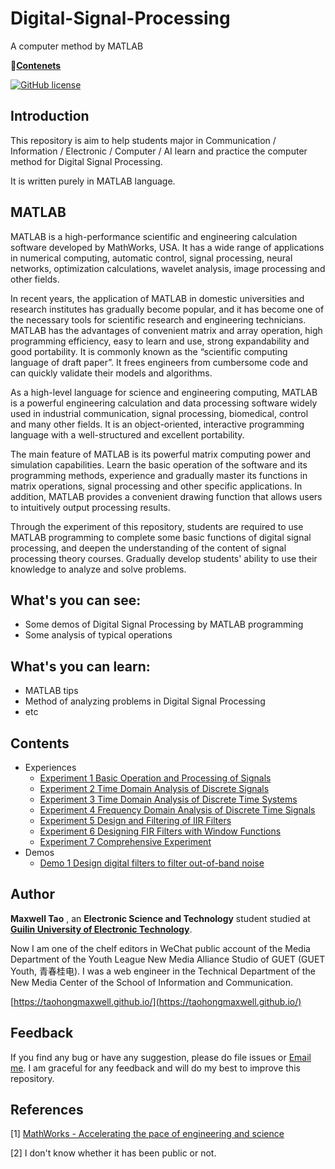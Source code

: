 # Digital-Signal-Processing

A computer method by MATLAB

📕**[Contenets](#Contents)**

[![GitHub license](https://img.shields.io/badge/license-MIT-blue.svg)](https://github.com/TaohongMaxwell/Digital-Signal-Processing/edit/master/LICENSE)

## Introduction

This repository is aim to help students major in Communication / Information / Electronic / Computer / AI learn and practice the computer method for Digital Signal Processing.

It is written purely in MATLAB language.

## MATLAB

MATLAB is a high-performance scientific and engineering calculation software developed by MathWorks, USA. It has a wide range of applications in numerical computing, automatic control, signal processing, neural networks, optimization calculations, wavelet analysis, image processing and other fields.

In recent years, the application of MATLAB in domestic universities and research institutes has gradually become popular, and it has become one of the necessary tools for scientific research and engineering technicians. MATLAB has the advantages of convenient matrix and array operation, high programming efficiency, easy to learn and use, strong expandability and good portability. It is commonly known as the “scientific computing language of draft paper”. It frees engineers from cumbersome code and can quickly validate their models and algorithms.

As a high-level language for science and engineering computing, MATLAB is a powerful engineering calculation and data processing software widely used in industrial communication, signal processing, biomedical, control and many other fields. It is an object-oriented, interactive programming language with a well-structured and excellent portability.

The main feature of MATLAB is its powerful matrix computing power and simulation capabilities. Learn the basic operation of the software and its programming methods, experience and gradually master its functions in matrix operations, signal processing and other specific applications. In addition, MATLAB provides a convenient drawing function that allows users to intuitively output processing results.

Through the experiment of this repository, students are required to use MATLAB programming to complete some basic functions of digital signal processing, and deepen the understanding of the content of signal processing theory courses. Gradually develop students' ability to use their knowledge to analyze and solve problems.

## What's you can see:

- Some demos of Digital Signal Processing by MATLAB programming
- Some analysis of typical operations

## What's you can learn:

- MATLAB tips
- Method of analyzing problems in Digital Signal Processing
- etc

## Contents

- Experiences
  - [Experiment 1 Basic Operation and Processing of Signals](./Experiment%201%20Basic%20operation%20and%20processing%20of%20signals.md)
  - [Experiment 2 Time Domain Analysis of Discrete Signals](./Experiment%202%20Time%20domain%20analysis%20of%20discrete%20signals.md) 
  - [Experiment 3 Time Domain Analysis of Discrete Time Systems](./Experiment%203%20Time%20domain%20analysis%20of%20discrete%20time%20systems.md) 
  - [Experiment 4 Frequency Domain Analysis of Discrete Time Signals](./Experiment%204%20Frequency%20Domain%20Analysis%20of%20Discrete%20Time%20Signals.md)
  - [Experiment 5 Design and Filtering of IIR Filters](./Experiment%205%20Design%20and%20Filtering%20of%20IIR%20Filters.md)
  - [Experiment 6 Designing FIR Filters with Window Functions](./Experiment%206%20Designing%20FIR%20Filters%20with%20Window%20Functions.md)
  - [Experiment 7 Comprehensive Experiment](./Experiment%207%20Comprehensive%20experiment.md)
- Demos
  - [Demo 1 Design digital filters to filter out-of-band noise](./demos/Demo%201%20Design%20digital%20filters%20to%20filter%20out-of-band%20noise.md)

## Author

**Maxwell Tao** , an **Electronic Science and Technology** student studied at [**Guilin University of Electronic Technology**](http://www.guet.edu.cn/).

Now I am one of the chelf editors in WeChat public account of the Media Department of the Youth League New Media Alliance Studio of GUET (GUET Youth, 青春桂电). I was a web engineer in the Technical Department of the New Media Center of the School of Information and Communication.

[https://taohongmaxwell.github.io/](https://taohongmaxwell.github.io/)

## Feedback

If you find any bug or have any suggestion, please do file issues or [Email me](mailto:taohong_max@outlook.com?subject=About%20DSP%20on%20GitHub). I am graceful for any feedback and will do my best to improve this repository.

## References

[1] [MathWorks - Accelerating the pace of engineering and science](https://ww2.mathworks.cn/)

[2] I don't know whether it has been public or not.

